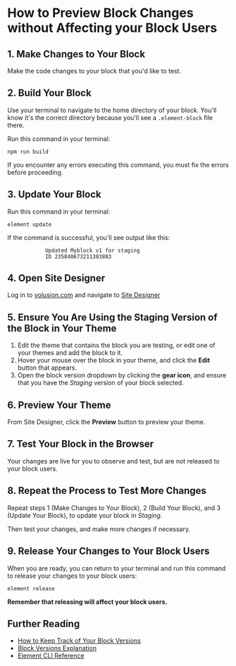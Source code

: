 # How to Preview Block Changes without Affecting your Block Users

## 1. Make Changes to Your Block

Make the code changes to your block that you'd like to test.

## 2. Build Your Block

Use your terminal to navigate to the home directory of your block. You'll know it's the correct directory because you'll see a `.element-block` file there.

Run this command in your terminal:

```shell
npm run build
```

If you encounter any errors executing this command, you must fix the errors before proceeding.

## 3. Update Your Block

Run this command in your terminal:

```shell
element update
```

If the command is successful, you'll see output like this:

```shell
            Updated Myblock v1 for staging
            ID 235840673211303883
```

## 4. Open Site Designer

Log in to [volusion.com](https://www.volusion.com/login) and navigate to [Site Designer](https://admin.volusion.com/designer)

## 5. Ensure You Are Using the Staging Version of the Block in Your Theme

1. Edit the theme that contains the block you are testing, or edit one of your themes and add the block to it.
2. Hover your mouse over the block in your theme, and click the **Edit** button that appears.
3. Open the block version dropdown by clicking the **gear icon**, and ensure that you have the _Staging_ version of your block selected.

## 6. Preview Your Theme

From Site Designer, click the **Preview** button to preview your theme.

## 7. Test Your Block in the Browser

Your changes are live for you to observe and test, but are not released to your block users.

## 8. Repeat the Process to Test More Changes

Repeat steps 1 (Make Changes to Your Block), 2 (Build Your Block), and 3 (Update Your Block), to update your block in _Staging_.

Then test your changes, and make more changes if necessary.

## 9. Release Your Changes to Your Block Users

When you are ready, you can return to your terminal and run this command to release your changes to your block users:

 ```shell
 element release
 ```

**Remember that releasing will affect your block users.**

## Further Reading

* [How to Keep Track of Your Block Versions](/how-to/track-block-versions/README.md)
* [Block Versions Explanation](/explanations/block-versions/README.md)
* [Element CLI Reference](/references/element-cli/README.md)
